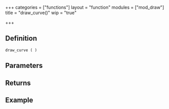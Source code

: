 +++
categories = ["functions"]
layout = "function"
modules = ["mod_draw"]
title = "draw_curve()"
wip = "true"

+++

## Definition

    draw_curve ( )

## Parameters

## Returns

## Example

```
```
